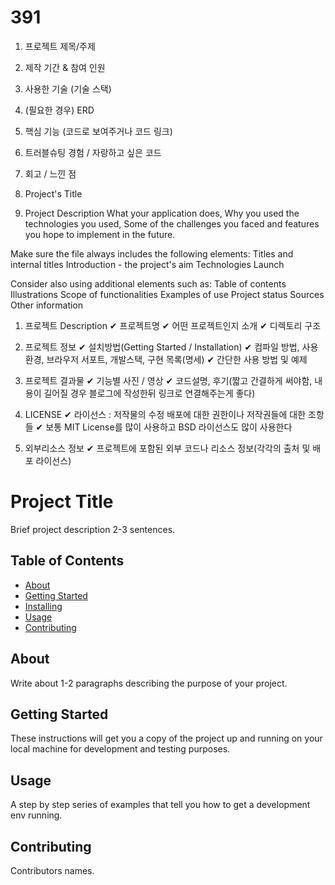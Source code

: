 # 391


1. 프로젝트 제목/주제
2. 제작 기간 & 참여 인원
4. 사용한 기술 (기술 스택)
5. (필요한 경우) ERD                   
6. 핵심 기능 (코드로 보여주거나 코드 링크)
7. 트러블슈팅 경험 / 자랑하고 싶은 코드
8. 회고 / 느낀 점


1. Project's Title
2. Project Description
What your application does,
Why you used the technologies you used,
Some of the challenges you faced and features you hope to implement in the future.

Make sure the file always includes the following elements:
Titles and internal titles
Introduction - the project's aim
Technologies
Launch

Consider also using additional elements such as: 
Table of contents
Illustrations
Scope of functionalities 
Examples of use
Project status 
Sources
Other information


1. 프로젝트 Description
✔ 프로젝트명
✔ 어떤 프로젝트인지 소개
✔ 디렉토리 구조

2. 프로젝트 정보
✔ 설치방법(Getting Started / Installation)
✔ 컴파일 방법, 사용 환경, 브라우저 서포트, 개발스택, 구현 목록(명세)
✔ 간단한 사용 방법 및 예제

3. 프로젝트 결과물
✔ 기능별 사진 / 영상
✔ 코드설명, 후기(짧고 간결하게 써야함, 내용이 길어질 경우 블로그에 작성한뒤 링크로 연결해주는게 좋다)

5. LICENSE
✔ 라이선스 : 저작물의 수정 배포에 대한 권한이나 저작권들에 대한 조항들
✔ 보통 MIT License를 많이 사용하고 BSD 라이선스도 많이 사용한다

6. 외부리소스 정보
✔ 프로젝트에 포함된 외부 코드나 리소스 정보(각각의 출처 및 배포 라이선스)



# Project Title 
Brief project description 2-3 sentences.

## Table of Contents

- [About](#about)
- [Getting Started](#getting_started)
- [Installing](#installing)
- [Usage](#usage)
- [Contributing](#contributing)

## About
Write about 1-2 paragraphs describing the purpose of your project.

## Getting Started
These instructions will get you a copy of the project up and running on your local machine for development and testing purposes.

## Usage
A step by step series of examples that tell you how to get a development env running.

## Contributing
Contributors names.
